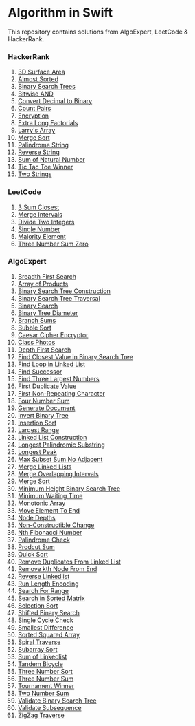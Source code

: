 # Algorithm in Swift
This repository contains solutions from AlgoExpert, LeetCode &amp; HackerRank.
<a href=""></a>
### HackerRank
1. <a href="https://github.com/boudhayan/Algorithm-Solutions-In-Swift/tree/main/HackerRank/3D%20Surface%20Area">3D Surface Area</a>
2. <a href="https://github.com/boudhayan/Algorithm-Solutions-In-Swift/tree/main/HackerRank/Almost%20Sorted">Almost Sorted</a>
3. <a href="https://github.com/boudhayan/Algorithm-Solutions-In-Swift/tree/main/HackerRank/Binary%20Search%20Trees">Binary Search Trees</a>
4. <a href="https://github.com/boudhayan/Algorithm-Solutions-In-Swift/tree/main/HackerRank/Bitwise%20AND">Bitwise AND</a>
5. <a href="https://github.com/boudhayan/Algorithm-Solutions-In-Swift/tree/main/HackerRank/Convert%20Decimal%20To%20Binary">Convert Decimal to Binary</a>
6. <a href="https://github.com/boudhayan/Algorithm-Solutions-In-Swift/tree/main/HackerRank/Count%20Pairs">Count Pairs</a>
7. <a href="https://github.com/boudhayan/Algorithm-Solutions-In-Swift/tree/main/HackerRank/Encryption">Encryption</a>
8. <a href="https://github.com/boudhayan/Algorithm-Solutions-In-Swift/tree/main/HackerRank/Extra%20Long%20Factorials">Extra Long Factorials</a>
9. <a href="https://github.com/boudhayan/Algorithm-Solutions-In-Swift/tree/main/HackerRank/Larry's%20Array">Larry's Array</a>
10. <a href="https://github.com/boudhayan/Algorithm-Solutions-In-Swift/tree/main/HackerRank/Merge%20Sort">Merge Sort</a>
11. <a href="https://github.com/boudhayan/Algorithm-Solutions-In-Swift/tree/main/HackerRank/Palindrome%20String">Palindrome String</a>
12. <a href="https://github.com/boudhayan/Algorithm-Solutions-In-Swift/tree/main/HackerRank/Reverse%20String">Reverse String</a>
13. <a href="https://github.com/boudhayan/Algorithm-Solutions-In-Swift/tree/main/HackerRank/Sum%20of%20Natural%20Number">Sum of Natural Number</a>
14. <a href="https://github.com/boudhayan/Algorithm-Solutions-In-Swift/tree/main/HackerRank/Tic%20Tac%20Toe%20Winner">Tic Tac Toe Winner</a>
15. <a href="https://github.com/boudhayan/Algorithm-Solutions-In-Swift/tree/main/HackerRank/Two%20Strings">Two Strings</a>

### LeetCode
1. <a href="https://github.com/boudhayan/Algorithm-Solutions-In-Swift/tree/main/LeetCode/3%20Sum%20Closest">3 Sum Closest</a>
2. <a href="https://github.com/boudhayan/Algorithm-Solutions-In-Swift/tree/main/LeetCode/Merge%20Intervals">Merge Intervals</a>
3. <a href="https://github.com/boudhayan/Algorithm-Solutions-In-Swift/tree/main/LeetCode/Divide%20Two%20Integers">Divide Two Integers</a>
4. <a href="https://github.com/boudhayan/Algorithm-Solutions-In-Swift/tree/main/LeetCode/Single%20Number">Single Number</a>
5. <a href="https://github.com/boudhayan/Algorithm-Solutions-In-Swift/tree/main/LeetCode/Majority%20Element">Majority Element</a>
6. <a href="https://github.com/boudhayan/Algorithm-Solutions-In-Swift/tree/main/LeetCode/Three%20Sum%20Zero">Three Number Sum Zero</a>


### AlgoExpert
1. <a href="https://github.com/boudhayan/Algorithm-Solutions-In-Swift/tree/main/AlgoExpert/%20Breadth%20First%20Search">Breadth First Search</a>
2. <a href="https://github.com/boudhayan/Algorithm-Solutions-In-Swift/tree/main/AlgoExpert/Array%20of%20Products">Array of Products</a>
3. <a href="https://github.com/boudhayan/Algorithm-Solutions-In-Swift/tree/main/AlgoExpert/BST%20Construction">Binary Search Tree Construction</a>
4. <a href="https://github.com/boudhayan/Algorithm-Solutions-In-Swift/tree/main/AlgoExpert/BST%20Traversal">Binary Search Tree Traversal</a>
5. <a href="https://github.com/boudhayan/Algorithm-Solutions-In-Swift/tree/main/AlgoExpert/Binary%20Search">Binary Search</a>
6. <a href="https://github.com/boudhayan/Algorithm-Solutions-In-Swift/tree/main/AlgoExpert/Binary%20Tree%20Diameter">Binary Tree Diameter</a>
7. <a href="https://github.com/boudhayan/Algorithm-Solutions-In-Swift/tree/main/AlgoExpert/Branch%20Sums">Branch Sums</a>
8. <a href="https://github.com/boudhayan/Algorithm-Solutions-In-Swift/tree/main/AlgoExpert/Bubble%20Sort">Bubble Sort</a>
9. <a href="https://github.com/boudhayan/Algorithm-Solutions-In-Swift/tree/main/AlgoExpert/Caesar%20Cipher%20Encryptor">Caesar Cipher Encryptor</a>
10. <a href="https://github.com/boudhayan/Algorithm-Solutions-In-Swift/tree/main/AlgoExpert/Class%20Photos">Class Photos</a>
11. <a href="https://github.com/boudhayan/Algorithm-Solutions-In-Swift/tree/main/AlgoExpert/Depth%20First%20Search">Depth First Search</a>
12. <a href="https://github.com/boudhayan/Algorithm-Solutions-In-Swift/tree/main/AlgoExpert/Find%20Closest%20Value%20In%20BST">Find Closest Value in Binary Search Tree</a>
13. <a href="https://github.com/boudhayan/Algorithm-Solutions-In-Swift/tree/main/AlgoExpert/Find%20Loop%20in%20Linked%20List">Find Loop in Linked List</a>
14. <a href="https://github.com/boudhayan/Algorithm-Solutions-In-Swift/tree/main/AlgoExpert/Find%20Successor">Find Successor</a>
15. <a href="https://github.com/boudhayan/Algorithm-Solutions-In-Swift/tree/main/AlgoExpert/Find%20Three%20Largest%20Numbers">Find Three Largest Numbers</a>
16. <a href="https://github.com/boudhayan/Algorithm-Solutions-In-Swift/tree/main/AlgoExpert/First%20Duplicate%20Value">First Duplicate Value</a>
17. <a href="https://github.com/boudhayan/Algorithm-Solutions-In-Swift/tree/main/AlgoExpert/First%20Non%20Repeating%20Character">First Non-Repeating Character</a>
18. <a href="https://github.com/boudhayan/Algorithm-Solutions-In-Swift/tree/main/AlgoExpert/Four%20Number%20Sum">Four Number Sum</a>
19. <a href="https://github.com/boudhayan/Algorithm-Solutions-In-Swift/tree/main/AlgoExpert/Generate%20Document">Generate Document</a>
20. <a href="https://github.com/boudhayan/Algorithm-Solutions-In-Swift/tree/main/AlgoExpert/Invert%20Binary%20Tree">Invert Binary Tree</a>
21. <a href="https://github.com/boudhayan/Algorithm-Solutions-In-Swift/tree/main/AlgoExpert/Insertion%20Sort">Insertion Sort</a>
22. <a href="https://github.com/boudhayan/Algorithm-Solutions-In-Swift/tree/main/AlgoExpert/Largest%20Range">Largest Range</a>
23. <a href="https://github.com/boudhayan/Algorithm-Solutions-In-Swift/tree/main/AlgoExpert/Linked%20List%20Construction">Linked List Construction</a>
24. <a href="https://github.com/boudhayan/Algorithm-Solutions-In-Swift/tree/main/AlgoExpert/Longest%20Palindromic%20Substring">Longest Palindromic Substring</a>
25. <a href="https://github.com/boudhayan/Algorithm-Solutions-In-Swift/tree/main/AlgoExpert/Longest%20Peak">Longest Peak</a>
26. <a href="https://github.com/boudhayan/Algorithm-Solutions-In-Swift/tree/main/AlgoExpert/Max%20Subset%20Sum%20No%20Adjacent">Max Subset Sum No Adjacent</a>
27. <a href="https://github.com/boudhayan/Algorithm-Solutions-In-Swift/tree/main/AlgoExpert/Merge%20LinkedLists">Merge Linked Lists</a>
28. <a href="https://github.com/boudhayan/Algorithm-Solutions-In-Swift/tree/main/AlgoExpert/Merge%20Overlapping%20Intervals">Merge Overlapping Intervals</a>
29. <a href="https://github.com/boudhayan/Algorithm-Solutions-In-Swift/tree/main/AlgoExpert/Merge%20Sort">Merge Sort</a>
30. <a href="https://github.com/boudhayan/Algorithm-Solutions-In-Swift/tree/main/AlgoExpert/Min%20Height%20BST">Minimum Height Binary Search Tree</a>
31. <a href="https://github.com/boudhayan/Algorithm-Solutions-In-Swift/tree/main/AlgoExpert/Minimum%20Waiting%20Time">Minimum Waiting Time</a>
32. <a href="https://github.com/boudhayan/Algorithm-Solutions-In-Swift/tree/main/AlgoExpert/Monotonic%20Array">Monotonic Array</a>
33. <a href="https://github.com/boudhayan/Algorithm-Solutions-In-Swift/tree/main/AlgoExpert/Move%20Element%20to%20End">Move Element To End</a>
34. <a href="https://github.com/boudhayan/Algorithm-Solutions-In-Swift/tree/main/AlgoExpert/Node%20Depths">Node Depths</a>
35. <a href="https://github.com/boudhayan/Algorithm-Solutions-In-Swift/tree/main/AlgoExpert/Non-Constructible%20Change">Non-Constructible Change</a>
36. <a href="https://github.com/boudhayan/Algorithm-Solutions-In-Swift/tree/main/AlgoExpert/Nth%20Fibonacci">Nth Fibonacci Number</a>
37. <a href="https://github.com/boudhayan/Algorithm-Solutions-In-Swift/tree/main/AlgoExpert/Palindrome%20Check">Palindrome Check</a>
38. <a href="https://github.com/boudhayan/Algorithm-Solutions-In-Swift/tree/main/AlgoExpert/Product%20Sum">Prodcut Sum</a>
39. <a href="https://github.com/boudhayan/Algorithm-Solutions-In-Swift/tree/main/AlgoExpert/Quick%20Sort">Quick Sort</a>
40. <a href="https://github.com/boudhayan/Algorithm-Solutions-In-Swift/tree/main/AlgoExpert/Remove%20Duplicates%20From%20Linked%20List">Remove Duplicates From Linked List</a>
41. <a href="https://github.com/boudhayan/Algorithm-Solutions-In-Swift/tree/main/AlgoExpert/Remove%20Kth%20Node%20From%20End">Remove kth Node From End</a>
42. <a href="https://github.com/boudhayan/Algorithm-Solutions-In-Swift/tree/main/AlgoExpert/Reverse%20Linkedlist">Reverse Linkedlist</a>
43. <a href="https://github.com/boudhayan/Algorithm-Solutions-In-Swift/tree/main/AlgoExpert/Run%20Length%20Encoding">Run Length Encoding</a>
44. <a href="https://github.com/boudhayan/Algorithm-Solutions-In-Swift/tree/main/AlgoExpert/Search%20For%20Range">Search For Range</a>
45. <a href="https://github.com/boudhayan/Algorithm-Solutions-In-Swift/tree/main/AlgoExpert/Search%20In%20Sorted%20Matrix">Search in Sorted Matrix</a>
46. <a href="https://github.com/boudhayan/Algorithm-Solutions-In-Swift/tree/main/AlgoExpert/Selection%20Sort">Selection Sort</a>
47. <a href="https://github.com/boudhayan/Algorithm-Solutions-In-Swift/tree/main/AlgoExpert/Shifted%20Binary%20Search">Shifted Binary Search</a>
48. <a href="https://github.com/boudhayan/Algorithm-Solutions-In-Swift/tree/main/AlgoExpert/Single%20Cycle%20Check">Single Cycle Check</a>
49. <a href="https://github.com/boudhayan/Algorithm-Solutions-In-Swift/tree/main/AlgoExpert/Smallest%20Difference">Smallest Difference</a>
50. <a href="https://github.com/boudhayan/Algorithm-Solutions-In-Swift/tree/main/AlgoExpert/Sorted%20Squared%20Array">Sorted Squared Array</a>
51. <a href="https://github.com/boudhayan/Algorithm-Solutions-In-Swift/tree/main/AlgoExpert/Spiral%20Traverse">Spiral Traverse</a>
52. <a href="https://github.com/boudhayan/Algorithm-Solutions-In-Swift/tree/main/AlgoExpert/Subarray%20Sort">Subarray Sort</a>
53. <a href="https://github.com/boudhayan/Algorithm-Solutions-In-Swift/tree/main/AlgoExpert/Sum%20of%20Linked%20List">Sum of Linkedlist</a>
54. <a href="https://github.com/boudhayan/Algorithm-Solutions-In-Swift/tree/main/AlgoExpert/Tandem%20Bicycle">Tandem Bicycle</a>
55. <a href="https://github.com/boudhayan/Algorithm-Solutions-In-Swift/tree/main/AlgoExpert/Three%20Number%20Sort">Three Number Sort</a>
56. <a href="https://github.com/boudhayan/Algorithm-Solutions-In-Swift/tree/main/AlgoExpert/Three%20Number%20Sum">Three Number Sum</a>
57. <a href="https://github.com/boudhayan/Algorithm-Solutions-In-Swift/tree/main/AlgoExpert/Tournament%20Winner">Tournament Winner</a>
58. <a href="https://github.com/boudhayan/Algorithm-Solutions-In-Swift/tree/main/AlgoExpert/Two%20Number%20Sum">Two Number Sum</a>
59. <a href="https://github.com/boudhayan/Algorithm-Solutions-In-Swift/tree/main/AlgoExpert/Validate%20BST">Validate Binary Search Tree</a>
60. <a href="https://github.com/boudhayan/Algorithm-Solutions-In-Swift/tree/main/AlgoExpert/Validate%20Subsequence">Validate Subsequence</a>
61. <a href="https://github.com/boudhayan/Algorithm-Solutions-In-Swift/tree/main/AlgoExpert/ZigZag%20Traverse">ZigZag Traverse</a>

